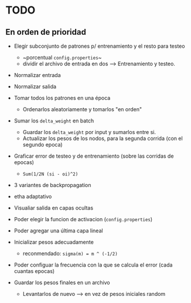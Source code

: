 # TODO
## En orden de prioridad

* Elegir subconjunto de patrones p/ entrenamiento y el resto para testeo
  * ~porcentual `config.properties`~
  * dividir el archivo de entrada en dos --> Entrenamiento y testeo.

* Normalizar entrada
* Normalizar salida

* Tomar todos los patrones en una época
  * Ordenarlos aleatoriamente y tomarlos "en orden"

* Sumar los `delta_weight` en batch
  * Guardar los `delta_weight` por input y sumarlos entre si.
  * Actualizar los pesos de los nodos, para la segunda corrida (con el segundo epoca)

* Graficar error de testeo y de entrenamiento (sobre las corridas de epocas)
  * `Sum(1/2N (si - oi)^2)`

* 3 variantes de backpropagation
* etha adaptativo

* Visualiar salida en capas ocultas
* Poder elegir la funcion de activacion (`config.properties`)
* Poder agregar una última capa lineal

* Inicializar pesos adecuadamente
  *  reconmendado: `sigma(m) = m ^ (-1/2)`

* Poder configuar la frecuencia con la que se calcula el error (cada cuantas epocas)

* Guardar los pesos finales en un archivo
  * Levantarlos de nuevo --> en vez de pesos iniciales random
